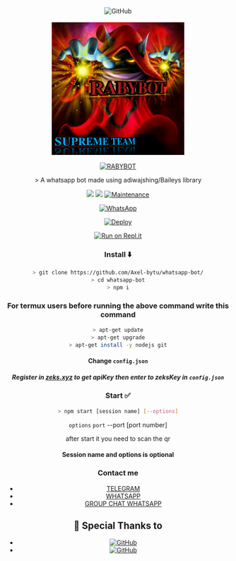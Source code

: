 <div align="center">
<img alt="GitHub" src="https://img.shields.io/badge/WHATSAPP%20BOT-25D32?style=for-the-badge&logoColor=darkgreen"/>
<br><br>
 <div align="center">
  <img border-radius: 15px src="https://raw.githubusercontent.com/Team-bytu/whatsapp-bot/master/public/rabybot.jpg" width="300" height="300"/>
  <p align="center">
<a href="#"><img title="RABYBOT" src="https://img.shields.io/badge/RabyBot-green?colorA=%23ff0000&colorB=%23017e40&style=for-the-badge"></a>
</p> 
> A whatsapp bot made using adiwajshing/Baileys library
 <p>
  <img src ="https://camo.githubusercontent.com/4d098bb36bf96a8b9ec4821bec5866d86bca15b7/68747470733a2f2f696d672e736869656c64732e696f2f6e706d2f762f406f70656e2d77612f77612d6175746f6d6174652e7376673f636f6c6f723d677265656e" />
  <img src="https://camo.githubusercontent.com/5c22deff6293ca12d3bc1159c6cc3a5cc9579550/68747470733a2f2f696d672e736869656c64732e696f2f6e6f64652f762f406f70656e2d77612f77612d6175746f6d617465" />
   <a href="https://github.com/justpiple/whatsapp-bot/commit-activity" target="_blank">
    <img alt="Maintenance" src="https://img.shields.io/badge/Maintained%3F-yes-green.svg" />
  </a>
</p>
<a href="https://chat.whatsapp.com/KrJFTPEow0zIVAwwPXyQkL"><img alt="WhatsApp" src="https://img.shields.io/badge/WhatsApp%20Group-25D366?style=for-the-badge&logo=whatsapp&logoColor=white"/></a>
 
</div>

[![Deploy](https://www.herokucdn.com/deploy/button.svg)](https://heroku.com/deploy?template=https://github.com/Team-bytu/whatsapp-bot/)

[![Run on Repl.it](https://repl.it/badge/github/Team-bytu/whatsapp-bot)](https://repl.it/github/Axel-bytu/whatsapp-bot)


### Install ⬇️

```bash
> git clone https://github.com/Axel-bytu/whatsapp-bot/
> cd whatsapp-bot
> npm i
```
### For termux users before running the above command write this command
```bash
> apt-get update
> apt-get upgrade
> apt-get install -y nodejs git
```

#### Change `config.json` 
##### Register in <b>[zeks.xyz](https://zeks.xyz)</b> to get apiKey then enter to zeksKey in `config.json`
### Start ✅

```bash
> npm start [session name] [--options]
```
`options`
 `port`
--port [port number]

after start it you need to scan the qr
#### Session name and options is optional
### Contact me

- [TELEGRAM](https://t.me/Axel1BT)
- [WHATSAPP](http://wa.me/593998840594)
- [GROUP CHAT WHATSAPP](https://chat.whatsapp.com/KrJFTPEow0zIVAwwPXyQkL)


## 🙏 Special Thanks to
* <a href="https://github.com/adiwajshing/Baileys"><img alt="GitHub" src="https://img.shields.io/badge/@adiwajshing/Baileys%20-%23121011.svg?style=flat-square&logo=npm&color=white"/></a>
* <a href="https://github.com/Team-bytu"><img alt="GitHub" src="https://img.shields.io/badge/@Axel-bytu%20-%23121011.svg?style=flat-square&logo=bytu&color=blue"/></a>
